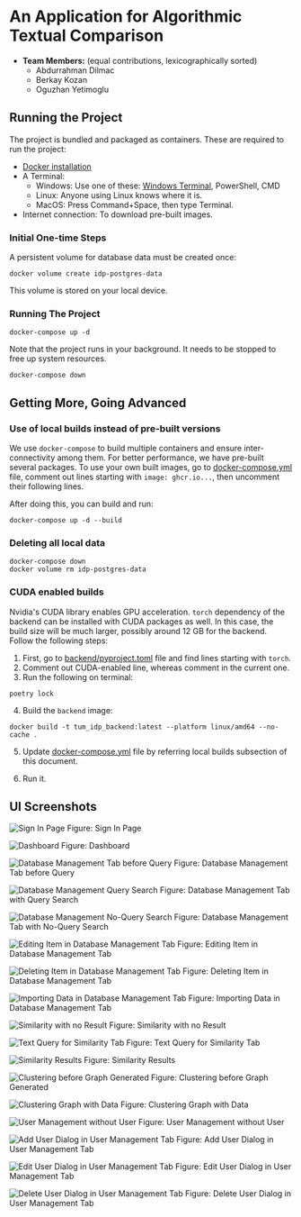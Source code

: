 # An Application for Algorithmic Textual Comparison

- **Team Members:** (equal contributions, lexicographically sorted)
    - Abdurrahman Dilmac
    - Berkay Kozan
    - Oguzhan Yetimoglu

## Running the Project

The project is bundled and packaged as containers. These are required to run the project:

- [Docker installation](https://docs.docker.com/engine/install/)
- A Terminal:
    - Windows: Use one of these: [Windows Terminal](https://aka.ms/terminal), PowerShell, CMD
    - Linux: Anyone using Linux knows where it is.
    - MacOS: Press Command+Space, then type Terminal.
- Internet connection: To download pre-built images.

### Initial One-time Steps
A persistent volume for database data must be created once:

```shell
docker volume create idp-postgres-data
```

This volume is stored on your local device.

### Running The Project

```shell
docker-compose up -d
```

Note that the project runs in your background. It needs to be stopped to free up system resources.

```
docker-compose down
```

## Getting More, Going Advanced

### Use of local builds instead of pre-built versions
We use `docker-compose` to build multiple containers and ensure inter-connectivity among them. For better performance, we have pre-built several packages. To use your own built images, go to [docker-compose.yml](docker-compose.yml) file, comment out lines starting with `image: ghcr.io...`, then uncomment their following lines.

After doing this, you can build and run:

```shell
docker-compose up -d --build
```

### Deleting all local data

```shell
docker-compose down
docker volume rm idp-postgres-data
```

### CUDA enabled builds

Nvidia's CUDA library enables GPU acceleration. `torch` dependency of the backend can be installed with CUDA packages as well. In this case, the build size will be much larger, possibly around 12 GB for the backend. Follow the following steps:

1. First, go to [backend/pyproject.toml](backend/pyproject.toml) file and find lines starting with `torch`.
2. Comment out CUDA-enabled line, whereas comment in the current one.
3. Run the following on terminal:

```shell
poetry lock
```

4. Build the `backend` image:

```shell
docker build -t tum_idp_backend:latest --platform linux/amd64 --no-cache .
```

5. Update [docker-compose.yml](docker-compose.yml) file by referring local builds subsection of this document.

6. Run it.

## UI Screenshots

![Sign In Page](figures/Login.png)
Figure: Sign In Page

![Dashboard](figures/Dashboard.png)
Figure: Dashboard

![Database Management Tab before Query](figures/DBManagementEmpty.png)
Figure: Database Management Tab before Query

![Database Management Query Search](figures/DBManagementQuerySearch.png)
Figure: Database Management Tab with Query Search

![Database Management No-Query Search](figures/DBManagementNoQuerySearch.png)
Figure: Database Management Tab with No-Query Search

![Editing Item in Database Management Tab](figures/DBManagementEditItem.png)
Figure: Editing Item in Database Management Tab

![Deleting Item in Database Management Tab](figures/DBManagementDeleteItem.png)
Figure: Deleting Item in Database Management Tab

![Importing Data in Database Management Tab](figures/DBManagementImportData.png)
Figure: Importing Data in Database Management Tab

![Similarity with no Result](figures/SimilarityEmpty.png)
Figure: Similarity with no Result

![Text Query for Similarity Tab](figures/SimilarityTextQuery.png)
Figure: Text Query for Similarity Tab

![Similarity Results](figures/SimilarityResults.png)
Figure: Similarity Results

![Clustering before Graph Generated](figures/ClusteringEmpty.png)
Figure: Clustering before Graph Generated

![Clustering Graph with Data](figures/ClusteringGraphic.png)
Figure: Clustering Graph with Data

![User Management without User](figures/UserManagementEmpty.png)
Figure: User Management without User

![Add User Dialog in User Management Tab](figures/AddUser.png)
Figure: Add User Dialog in User Management Tab

![Edit User Dialog in User Management Tab](figures/EditUser.png)
Figure: Edit User Dialog in User Management Tab

![Delete User Dialog in User Management Tab](figures/DeleteUser.png)
Figure: Delete User Dialog in User Management Tab
